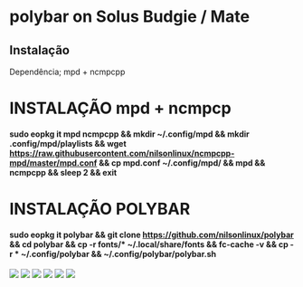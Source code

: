 # polybar on Solus Budgie / Mate

## Instalação

Dependência;
mpd + ncmpcpp

# INSTALAÇÃO mpd + ncmpcp
#### sudo eopkg it mpd ncmpcpp && mkdir ~/.config/mpd && mkdir .config/mpd/playlists && wget https://raw.githubusercontent.com/nilsonlinux/ncmpcpp-mpd/master/mpd.conf && cp mpd.conf ~/.config/mpd/ && mpd && ncmpcpp && sleep 2 && exit


# INSTALAÇÃO POLYBAR
#### sudo eopkg it polybar && git clone https://github.com/nilsonlinux/polybar && cd polybar && cp -r fonts/* ~/.local/share/fonts && fc-cache -v && cp -r * ~/.config/polybar && ~/.config/polybar/polybar.sh

![](https://i.ibb.co/G7fQWKh/Captura-de-tela-em-2020-04-21-11-00-43.png)
![](https://i.ibb.co/VDqd4GB/Captura-de-tela-em-2020-04-21-11-00-39.png)
![](https://i.ibb.co/TM7n4Pn/Captura-de-tela-em-2020-04-21-11-00-33.png)
![](https://i.ibb.co/VCsv6sh/Captura-de-tela-em-2020-04-21-11-00-18.png)
![](https://i.ibb.co/WBdj562/Captura-de-tela-em-2020-04-21-10-37-15.png)
![](https://i.ibb.co/Qcj2PPH/Captura-de-tela-em-2020-04-21-10-36-36.png)
